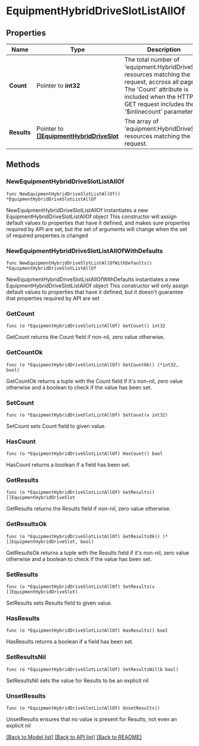 # EquipmentHybridDriveSlotListAllOf

## Properties

Name | Type | Description | Notes
------------ | ------------- | ------------- | -------------
**Count** | Pointer to **int32** | The total number of &#39;equipment.HybridDriveSlot&#39; resources matching the request, accross all pages. The &#39;Count&#39; attribute is included when the HTTP GET request includes the &#39;$inlinecount&#39; parameter. | [optional] 
**Results** | Pointer to [**[]EquipmentHybridDriveSlot**](EquipmentHybridDriveSlot.md) | The array of &#39;equipment.HybridDriveSlot&#39; resources matching the request. | [optional] 

## Methods

### NewEquipmentHybridDriveSlotListAllOf

`func NewEquipmentHybridDriveSlotListAllOf() *EquipmentHybridDriveSlotListAllOf`

NewEquipmentHybridDriveSlotListAllOf instantiates a new EquipmentHybridDriveSlotListAllOf object
This constructor will assign default values to properties that have it defined,
and makes sure properties required by API are set, but the set of arguments
will change when the set of required properties is changed

### NewEquipmentHybridDriveSlotListAllOfWithDefaults

`func NewEquipmentHybridDriveSlotListAllOfWithDefaults() *EquipmentHybridDriveSlotListAllOf`

NewEquipmentHybridDriveSlotListAllOfWithDefaults instantiates a new EquipmentHybridDriveSlotListAllOf object
This constructor will only assign default values to properties that have it defined,
but it doesn't guarantee that properties required by API are set

### GetCount

`func (o *EquipmentHybridDriveSlotListAllOf) GetCount() int32`

GetCount returns the Count field if non-nil, zero value otherwise.

### GetCountOk

`func (o *EquipmentHybridDriveSlotListAllOf) GetCountOk() (*int32, bool)`

GetCountOk returns a tuple with the Count field if it's non-nil, zero value otherwise
and a boolean to check if the value has been set.

### SetCount

`func (o *EquipmentHybridDriveSlotListAllOf) SetCount(v int32)`

SetCount sets Count field to given value.

### HasCount

`func (o *EquipmentHybridDriveSlotListAllOf) HasCount() bool`

HasCount returns a boolean if a field has been set.

### GetResults

`func (o *EquipmentHybridDriveSlotListAllOf) GetResults() []EquipmentHybridDriveSlot`

GetResults returns the Results field if non-nil, zero value otherwise.

### GetResultsOk

`func (o *EquipmentHybridDriveSlotListAllOf) GetResultsOk() (*[]EquipmentHybridDriveSlot, bool)`

GetResultsOk returns a tuple with the Results field if it's non-nil, zero value otherwise
and a boolean to check if the value has been set.

### SetResults

`func (o *EquipmentHybridDriveSlotListAllOf) SetResults(v []EquipmentHybridDriveSlot)`

SetResults sets Results field to given value.

### HasResults

`func (o *EquipmentHybridDriveSlotListAllOf) HasResults() bool`

HasResults returns a boolean if a field has been set.

### SetResultsNil

`func (o *EquipmentHybridDriveSlotListAllOf) SetResultsNil(b bool)`

 SetResultsNil sets the value for Results to be an explicit nil

### UnsetResults
`func (o *EquipmentHybridDriveSlotListAllOf) UnsetResults()`

UnsetResults ensures that no value is present for Results, not even an explicit nil

[[Back to Model list]](../README.md#documentation-for-models) [[Back to API list]](../README.md#documentation-for-api-endpoints) [[Back to README]](../README.md)



